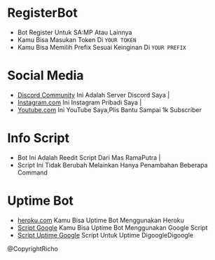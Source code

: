 # RegisterBot
- Bot Register Untuk SA:MP Atau Lainnya
- Kamu Bisa Masukan Token Di `YOUR TOKEN`
- Kamu Bisa Memilih Prefix Sesuai Keinginan Di `YOUR PREFIX`

# Social Media
- [Discord Community](https://discord.io/GbTeam) Ini Adalah Server Discord Saya | 
- [Instagram.com](https://instagram.com/gbproject24/) Ini Instagram Pribadi Saya | 
- [Youtube.com](https://youtube.com/c/GBGAMINGID) Ini YouTube Saya,Plis Bantu Sampai 1k Subscriber

# Info Script
- Bot Ini Adalah Reedit Script Dari Mas RamaPutra | 
- Script Ini Tidak Berubah Melainkan Hanya Penambahan Beberapa Command

# Uptime Bot
- [heroku.com](https://heroku.com) Kamu Bisa Uptime Bot Menggunakan Heroku
- [Script Google](https://script.google.com) Kamu Bisa Uptime Bot Menggunakan Google Script
- [Script Uptime Google](https://bin.zhycorp.net/laxavimuro.js) Script Untuk Uptime DigoogleDigoogle

@CopyrightRicho
